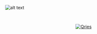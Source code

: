 ![alt text](https://cdn.discordapp.com/attachments/624405523948765184/929258052778086420/highlandslogo2.png)

<!DOCTYPE html>
<html>
   <head>
   </head>
   <body>
      <br>
      <a href="https://discord.gg/WygcPk4">
      <p align="center">
         <img alt="Qries" src="https://img.shields.io/badge/Discord-Join%20Us!-5865F2?style=for-the-badge"
         style="max-width: 100%;">
      </p>
      </a>
   </body>
</html>
